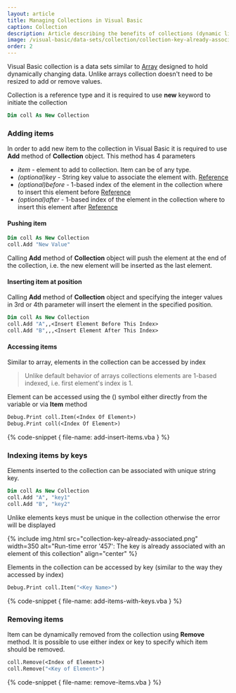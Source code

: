 ```yaml
---
layout: article
title: Managing Collections in Visual Basic
caption: Collection
description: Article describing the benefits of collections (dynamic lists) to store the arrays of data in Visual Basic
image: /visual-basic/data-sets/collection/collection-key-already-associated.png
order: 2
---
```

Visual Basic collection is a data sets similar to [Array](visual-basic/data-sets/array) designed to hold dynamically changing data. Unlike arrays collection doesn't need to be resized to add or remove values.

Collection is a reference type and it is required to use **new** keyword to initiate the collection

~~~ vb
Dim coll As New Collection
~~~

### Adding items

In order to add new item to the collection in Visual Basic it is required to use **Add** method of **Collection** object. This method has 4 parameters

* *item* - element to add to collection. Item can be of any type.
* *(optional)key* - String key value to associate the element with. [Reference](#indexing-items-by-keys)
* *(optional)before* - 1-based index of the element in the collection where to insert this element before [Reference](#inserting-item-at-position)
* *(optional)after* - 1-based index of the element in the collection where to insert this element after [Reference](#inserting-item-at-position)

#### Pushing item

~~~ vb
Dim coll As New Collection
coll.Add "New Value"
~~~

Calling **Add** method of **Collection** object will push the element at the end of the collection, i.e. the new element will be inserted as the last element.

#### Inserting item at position

Calling **Add** method of **Collection** object and specifying the integer values in 3rd or 4th parameter will insert the element in the specified position.

~~~ vb
Dim coll As New Collection
coll.Add "A",,<Insert Element Before This Index>
coll.Add "B",,,<Insert Element After This Index>
~~~

#### Accessing items

Similar to array, elements in the collection can be accessed by index

> Unlike default behavior of arrays collections elements are 1-based indexed, i.e. first element's index is 1.

Element can be accessed using the () symbol either directly from the variable or via **Item** method

~~~ vb
Debug.Print coll.Item(<Index Of Element>)
Debug.Print coll(<Index Of Element>)
~~~

{% code-snippet { file-name: add-insert-items.vba } %}

### Indexing items by keys

Elements inserted to the collection can be associated with unique string key.

~~~ vb
Dim coll As New Collection
coll.Add "A", "key1"
coll.Add "B", "key2"
~~~

Unlike elements keys must be unique in the collection otherwise the error will be displayed

{% include img.html src="collection-key-already-associated.png" width=350 alt="Run-time error '457': The key is already associated with an element of this collection" align="center" %}

Elements in the collection can be accessed by key (similar to the way they accessed by index)

~~~ vb
Debug.Print coll.Item("<Key Name>")
~~~

{% code-snippet { file-name: add-items-with-keys.vba } %}

### Removing items

Item can be dynamically removed from the collection using **Remove** method. It is possible to use either index or key to specify which item should be removed.

~~~ vb
coll.Remove(<Index of Element>)
coll.Remove("<Key of Element>")
~~~

{% code-snippet { file-name: remove-items.vba } %}
